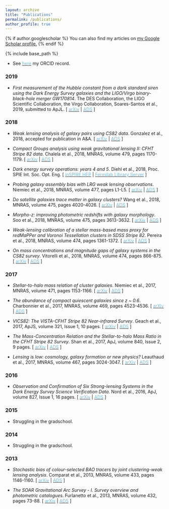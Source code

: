 ```yaml
---
layout: archive
title: "Publications"
permalink: /publications/
author_profile: true
---
```


{% if author.googlescholar %}
 You can also find my articles on <u><a href="{{author.googlescholar}}">my Google Scholar profile</a>.</u>
{% endif %}

{% include base_path %}

* See [<span style="color:#75B9D4">here</span>](https://orcid.org/0000-0002-7131-7684) my ORCID record.

### 2019

* <p><cite>First measurement of the Hubble constant from a dark standard siren using the Dark Energy Survey galaxies and the LIGO/Virgo binary-black-hole merger GW170814</cite>. The DES Collaboration, the LIGO Scientific Collaboration, the Virgo Collaboration, Soares-Santos et al., 2019, submitted to ApJL. [ <a href="https://arxiv.org/abs/1901.01540"><font color="75B9D4">arXiv</font></a>  | <a href="https://ui.adsabs.harvard.edu/\#abs/2019arXiv190101540T"><font color="75B9D4">ADS</font></a> ] </p>

### 2018

* <p><cite>Weak lensing analysis of galaxy pairs using CS82 data</cite>. Gonzalez et al., 2018, accepted for publication in A&A. [ <a href="https://arxiv.org/abs/1811.04940"><font color="75B9D4">arXiv</font></a>  | <a href="https://ui.adsabs.harvard.edu/#abs/arXiv:1811.04940"><font color="75B9D4">ADS</font></a> ] </p>

* <p><cite>Compact Groups analysis using weak gravitational lensing II: CFHT Stripe 82 data</cite>. Chalela et al., 2018, MNRAS, volume 479, pages 1170-1179. [ <a href="https://arxiv.org/abs/1806.05685"><font color="75B9D4">arXiv</font></a>  | <a href="http://adsabs.harvard.edu/cgi-bin/bib_query?arXiv:1806.05685"><font color="75B9D4">ADS</font></a> ] </p>

* <p><cite>Dark energy survey operations: years 4 and 5</cite>. Diehl et al., 2018, Proc. SPIE Int. Soc. Opt. Eng. [ <a href="http://inspirehep.net/record/1680960/files/fermilab-conf-18-214-ppd.pdf"><font color="75B9D4">inSPIRE HEP</font></a>  | <a href="http://lss.fnal.gov/archive/2018/conf/fermilab-conf-18-214-ppd.pdf"><font color="75B9D4">Fermilab Library Server</font></a> ] </p>

* <p><cite>Probing galaxy assembly bias with LRG weak lensing observations</cite>. Niemiec et al., 2018, MNRAS, volume 477, pages L1-L5. [ <a href="https://arxiv.org/abs/1801.06551"><font color="75B9D4">arXiv</font></a>  | <a href="http://adsabs.harvard.edu/abs/2018MNRAS.477L...1N"><font color="75B9D4">ADS</font></a> ] </p>

* <p><cite>Do satellite galaxies trace matter in galaxy clusters?</cite> Wang et al., 2018, MNRAS, volume 475, pages 4020-4026. [ <a href="https://arxiv.org/abs/1801.02317"><font color="75B9D4">arXiv</font></a>  | <a href="http://adsabs.harvard.edu/cgi-bin/bib_query?arXiv:1801.02317"><font color="75B9D4">ADS</font></a> ] </p>

* <p><cite>Morpho-z: improving photometric redshifts with galaxy morphology</cite>. Soo et al., 2018, MNRAS, volume 475, pages 3613-3632. [ <a href="https://arxiv.org/abs/1707.03169 "><font color="75B9D4">arXiv</font></a>  | <a href="http://adsabs.harvard.edu/abs/2018MNRAS.475.3613S"><font color="75B9D4">ADS</font></a> ] </p>

* <p><cite>Weak-lensing calibration of a stellar mass-based mass proxy for redMaPPer and Voronoi Tessellation clusters in SDSS Stripe 82</cite>. Pereira et al., 2018, MNRAS, volume 474, pages 1361-1372. [ <a href="https://arxiv.org/abs/1708.03329 "><font color="75B9D4">arXiv</font></a>  | <a href="http://adsabs.harvard.edu/cgi-bin/bib_query?arXiv:1708.03329"><font color="75B9D4">ADS</font></a> ] </p>

* <p><cite>On mass concentrations and magnitude gaps of galaxy systems in the CS82 survey</cite>. Vitorelli et al., 2018, MNRAS, volume 474, pages 866-875. [ <a href="https://arxiv.org/abs/1708.03344 "><font color="75B9D4">arXiv</font></a>  | <a href="http://adsabs.harvard.edu/cgi-bin/bib_query?arXiv:1708.03344"><font color="75B9D4">ADS</font></a> ] </p>

### 2017

* <p><cite>Stellar-to-halo mass relation of cluster galaxies</cite>. Niemiec et al., 2017, MNRAS, volume 471, pages 1153-1166. [ <a href="https://arxiv.org/abs/1703.03348"><font color="75B9D4">arXiv</font></a>  | <a href="http://adsabs.harvard.edu/cgi-bin/bib_query?arXiv:1703.03348"><font color="75B9D4">ADS</font></a> ] </p>

* <p><cite>The abundance of compact quiescent galaxies since z ~ 0.6</cite>. Charbonnier et al., 2017, MNRAS, volume 469, pages 4523-4536. [ <a href="https://arxiv.org/abs/1701.03471"><font color="75B9D4">arXiv</font></a>  | <a href="http://adsabs.harvard.edu/cgi-bin/bib_query?arXiv:1701.03471"><font color="75B9D4">ADS</font></a> ] </p>

* <p><cite>VICS82: The VISTA-CFHT Stripe 82 Near-infrared Survey</cite>. Geach et al., 2017, ApJS, volume 321, Issue 1, 10 pages. [ <a href="https://arxiv.org/abs/1705.05451 "><font color="75B9D4">arXiv</font></a>  | <a href="http://adsabs.harvard.edu/cgi-bin/bib_query?arXiv:1705.05451"><font color="75B9D4">ADS</font></a> ] </p>

* <p><cite>The Mass-Concentration Relation and the Stellar-to-halo Mass Ratio in the CFHT Stripe 82 Survey</cite>. Shan et al., 2017, ApJ, volume 840, Issue 2, 9 pages. [ <a href="https://arxiv.org/abs/1502.00313"><font color="75B9D4">arXiv</font></a>  | <a href="http://adsabs.harvard.edu/cgi-bin/bib_query?arXiv:1502.00313"><font color="75B9D4">ADS</font></a> ] </p>

* <p><cite>Lensing is low: cosmology, galaxy formation or new physics?</cite> Leauthaud et al., 2017, MNRAS, volume 467, pages 3024-3047. [ <a href="https://arxiv.org/abs/1611.08606"><font color="75B9D4">arXiv</font></a>  | <a href="http://adsabs.harvard.edu/cgi-bin/bib_query?arXiv:1611.08606"><font color="75B9D4">ADS</font></a> ] </p>

### 2016

* <p><cite>Observation and Confirmation of Six Strong-lensing Systems in the Dark Energy Survey Science Verification Data</cite>. Nord et al., 2016, ApJ, volume 827, Issue 1, 16 pages. [ <a href="https://arxiv.org/abs/1512.03062"><font color="75B9D4">arXiv</font></a>  | <a href="http://adsabs.harvard.edu/cgi-bin/bib_query?arXiv:1512.03062"><font color="75B9D4">ADS</font></a> ] </p>

### 2015

* Struggling in the gradschool.

### 2014

* Struggling in the gradschool.

### 2013

* <p><cite>Stochastic bias of colour-selected BAO tracers by joint clustering-weak lensing analysis</cite>. Comparat et al., 2013, MNRAS, volume 433, pages 1146-1160. [ <a href="https://arxiv.org/abs/1302.5655"><font color="75B9D4">arXiv</font></a>  | <a href="http://adsabs.harvard.edu/cgi-bin/bib_query?arXiv:1302.5655"><font color="75B9D4">ADS</font></a> ] </p>

* <p><cite>The SOAR Gravitational Arc Survey - I. Survey overview and photometric catalogues</cite>. Furlanetto et al., 2013, MNRAS, volume 432, pages 73-88. [ <a href="https://arxiv.org/abs/1210.4136"><font color="75B9D4">arXiv</font></a>  | <a href="http://adsabs.harvard.edu/cgi-bin/bib_query?arXiv:1210.4136"><font color="75B9D4">ADS</font></a> ] </p>
